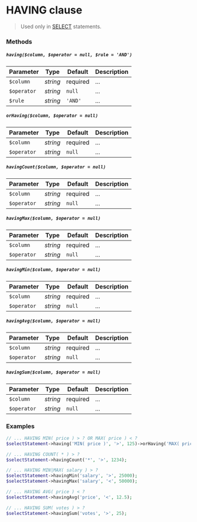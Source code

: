 # HAVING clause

> Used only in [SELECT](https://github.com/FaaPz/Slim-PDO/blob/master/docs/Statement/SELECT.md) statements.

### Methods

##### `having($column, $operator = null, $rule = 'AND')`

Parameter | Type | Default | Description
--- | --- | --- | ---
`$column` | *string* | required | ...
`$operator` | *string* | `null` | ...
`$rule` | *string* | `'AND'` | ...

##### `orHaving($column, $operator = null)`

Parameter | Type | Default | Description
--- | --- | --- | ---
`$column` | *string* | required | ...
`$operator` | *string* | `null` | ...

##### `havingCount($column, $operator = null)`

Parameter | Type | Default | Description
--- | --- | --- | ---
`$column` | *string* | required | ...
`$operator` | *string* | `null` | ...

##### `havingMax($column, $operator = null)`

Parameter | Type | Default | Description
--- | --- | --- | ---
`$column` | *string* | required | ...
`$operator` | *string* | `null` | ...

##### `havingMin($column, $operator = null)`

Parameter | Type | Default | Description
--- | --- | --- | ---
`$column` | *string* | required | ...
`$operator` | *string* | `null` | ...

##### `havingAvg($column, $operator = null)`

Parameter | Type | Default | Description
--- | --- | --- | ---
`$column` | *string* | required | ...
`$operator` | *string* | `null` | ...

##### `havingSum($column, $operator = null)`

Parameter | Type | Default | Description
--- | --- | --- | ---
`$column` | *string* | required | ...
`$operator` | *string* | `null` | ...

### Examples

```php
// ... HAVING MIN( price ) > ? OR MAX( price ) < ?
$selectStatement->having('MIN( price )', '>', 125)->orHaving('MAX( price )', '<', 250);

// ... HAVING COUNT( * ) > ?
$selectStatement->havingCount('*', '>', 1234);

// ... HAVING MIN|MAX( salary ) > ?
$selectStatement->havingMin('salary', '>', 25000);
$selectStatement->havingMax('salary', '<', 50000);

// ... HAVING AVG( price ) < ?
$selectStatement->havingAvg('price', '<', 12.5);

// ... HAVING SUM( votes ) > ?
$selectStatement->havingSum('votes', '>', 25);
```
